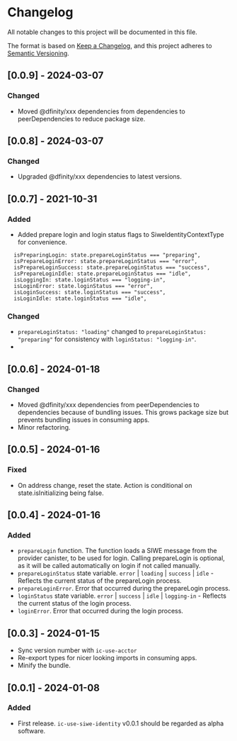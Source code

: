 # Changelog

All notable changes to this project will be documented in this file.

The format is based on [Keep a Changelog](https://keepachangelog.com/en/1.0.0/),
and this project adheres to [Semantic Versioning](https://semver.org/spec/v2.0.0.html).


## [0.0.9] - 2024-03-07

### Changed
- Moved @dfinity/xxx dependencies from dependencies to peerDependencies to reduce package size.

## [0.0.8] - 2024-03-07

### Changed
- Upgraded @dfinity/xxx dependencies to latest versions.

## [0.0.7] - 2021-10-31

### Added
- Added prepare login and login status flags to SiweIdentityContextType for convenience.
```
  isPreparingLogin: state.prepareLoginStatus === "preparing",
  isPrepareLoginError: state.prepareLoginStatus === "error",
  isPrepareLoginSuccess: state.prepareLoginStatus === "success",
  isPrepareLoginIdle: state.prepareLoginStatus === "idle",
  isLoggingIn: state.loginStatus === "logging-in",
  isLoginError: state.loginStatus === "error",
  isLoginSuccess: state.loginStatus === "success",
  isLoginIdle: state.loginStatus === "idle",  
```
  
### Changed
- `prepareLoginStatus: "loading"` changed to `prepareLoginStatus: "preparing"` for consistency with `loginStatus: "logging-in"`.
- 

## [0.0.6] - 2024-01-18

### Changed

- Moved @dfinity/xxx dependencies from peerDependencies to dependencies because of bundling issues. This grows package size but prevents bundling issues in consuming apps.
- Minor refactoring.

## [0.0.5] - 2024-01-16

### Fixed

- On address change, reset the state. Action is conditional on state.isInitializing being false.

## [0.0.4] - 2024-01-16

### Added

- `prepareLogin` function. The function loads a SIWE message from the provider canister, to be used for login. Calling prepareLogin is optional, as it will be called automatically on login if not called manually.
- `prepareLoginStatus` state variable. `error` | `loading` | `success` | `idle` - Reflects the current status of the prepareLogin process.
- `prepareLoginError`. Error that occurred during the prepareLogin process.
- `loginStatus` state variable. `error` | `success` | `idle` | `logging-in` - Reflects the current status of the login process.
- `loginError`. Error that occurred during the login process.

## [0.0.3] - 2024-01-15

- Sync version number with `ic-use-acctor`
- Re-export types for nicer looking imports in consuming apps.
- Minify the bundle.

## [0.0.1] - 2024-01-08

### Added

- First release. `ic-use-siwe-identity` v0.0.1 should be regarded as alpha software.
